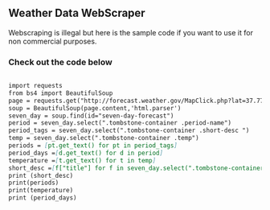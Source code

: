 ## Weather Data WebScraper
Webscraping is illegal but here is the sample code if you want to use it for non commercial purposes.

### Check out the code below 

```markdown

import requests
from bs4 import BeautifulSoup
page = requests.get("http://forecast.weather.gov/MapClick.php?lat=37.7772&lon=-122.4168")
soup = BeautifulSoup(page.content,'html.parser')
seven_day = soup.find(id="seven-day-forecast")
period = seven_day.select(".tombstone-container .period-name")
period_tags = seven_day.select(".tombstone-container .short-desc ")
temp = seven_day.select(".tombstone-container .temp")
periods = [pt.get_text() for pt in period_tags]
period_days =[d.get_text() for d in period]
temperature =[t.get_text() for t in temp]
short_desc =[f["title"] for f in seven_day.select(".tombstone-container img")]
print (short_desc)
print(periods)
print(temperature)
print (period_days)



